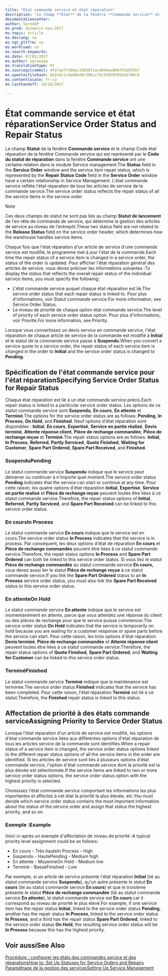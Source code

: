 ```yaml
---
title: "État commande service et état réparation"
description: "Le champ **État** de la fenêtre **Commande service** et l'état réparation de l'article de service, qui est représenté par le champ **Code de l'état de réparation** dans la fenêtre **Commande service** ont une certaine relation dans le module de gestion des services. L'état commande service reflète l'état réparation de tous les articles de service de la commande service."
documentationcenter: 
author: SorenGP
ms.prod: dynamics-nav-2017
ms.topic: article
ms.devlang: na
ms.tgt_pltfrm: na
ms.workload: na
ms.search.keywords: 
ms.date: 07/01/2017
ms.author: sgroespe
ms.translationtype: HT
ms.sourcegitcommit: 4fefaef7380ac10836fcac404eea006f55d8556f
ms.openlocfilehash: 6e2edc1cde66b49c3961cf4c93820f056d230dc8
ms.contentlocale: fr-ca
ms.lasthandoff: 10/16/2017

---
```

# <a name="service-order-status-and-repair-status"></a><span data-ttu-id="5eb3c-104">État commande service et état réparation</span><span class="sxs-lookup"><span data-stu-id="5eb3c-104">Service Order Status and Repair Status</span></span>
<span data-ttu-id="5eb3c-105">Le champ **Statut** de la fenêtre **Commande service** et le champ Code état réparation de la fenêtre Commande service qui est représenté par le **Code du statut de réparation** dans la fenêtre **Commande service** ont une certaine relation dans le module Service management.</span><span class="sxs-lookup"><span data-stu-id="5eb3c-105">The **Status** field in the **Service Order** window and the service item repair status, which is represented by the **Repair Status Code** field in the **Service Order** window have a certain relationship in Service Management.</span></span> <span data-ttu-id="5eb3c-106">L'état commande service reflète l'état réparation de tous les articles de service de la commande service.</span><span class="sxs-lookup"><span data-stu-id="5eb3c-106">The service order status reflects the repair status of all the service items in the service order.</span></span>  
  
> [!NOTE]  
>  <span data-ttu-id="5eb3c-107">Ces deux champs de statut ne sont pas liés au champ **Statut de lancement** de l'en\-tête de commande de service, qui détermine la gestion des articles de service au niveau de l'entrepôt.</span><span class="sxs-lookup"><span data-stu-id="5eb3c-107">These two status field are not related to the **Release Status** field on the service order header, which determines how the warehouse handles service items.</span></span>  
  
 <span data-ttu-id="5eb3c-108">Chaque fois que l'état réparation d'un article de service d'une commande service est modifié, le programme met à jour l'état de la commande.</span><span class="sxs-lookup"><span data-stu-id="5eb3c-108">Each time the repair status of a service item is changed in a service order, the status of the order is updated.</span></span> <span data-ttu-id="5eb3c-109">Pour afficher l'état réparation général des articles de service, vous devez préciser les informations suivantes :</span><span class="sxs-lookup"><span data-stu-id="5eb3c-109">To display the status that reflects the overall repair status of the individual service items, you must specify the following:</span></span>  
  
* <span data-ttu-id="5eb3c-110">L'état commande service auquel chaque état réparation est lié.</span><span class="sxs-lookup"><span data-stu-id="5eb3c-110">The service order status that each repair status is linked to.</span></span> <span data-ttu-id="5eb3c-111">Pour plus d'informations, voir Statut commande service.</span><span class="sxs-lookup"><span data-stu-id="5eb3c-111">For more information, see Service Order Status.</span></span>  
* <span data-ttu-id="5eb3c-112">Le niveau de priorité de chaque option état commande service.</span><span class="sxs-lookup"><span data-stu-id="5eb3c-112">The level of priority of each service order status option.</span></span> <span data-ttu-id="5eb3c-113">Pour plus d'informations, voir Priorité.</span><span class="sxs-lookup"><span data-stu-id="5eb3c-113">For more information, see Priority.</span></span>  
  
 <span data-ttu-id="5eb3c-114">Lorsque vous convertissez un devis service en commande service, l'état réparation de chaque article de service de la commande est modifié à **Initial** et le statut de la commande service passe à **Suspendu**.</span><span class="sxs-lookup"><span data-stu-id="5eb3c-114">When you convert a service quote to a service order, the repair status of each service item is changed in the order to **Initial** and the service order status is changed to **Pending**.</span></span>  
  
## <a name="specifying-service-order-status-for-repair-status"></a><span data-ttu-id="5eb3c-115">Spécification de l'état commande service pour l'état réparation</span><span class="sxs-lookup"><span data-stu-id="5eb3c-115">Specifying Service Order Status for Repair Status</span></span>  
<span data-ttu-id="5eb3c-116">Chaque état réparation est lié à un état commande service précis.</span><span class="sxs-lookup"><span data-stu-id="5eb3c-116">Each repair status is linked to a particular service order status.</span></span> <span data-ttu-id="5eb3c-117">Les options de ce statut commande service sont **Suspendu**, **En cours**, **En attente** et **Terminé**.</span><span class="sxs-lookup"><span data-stu-id="5eb3c-117">The options for the service order status are as follows: **Pending**, **In Process**, **On Hold**, and **Finished**.</span></span> <span data-ttu-id="5eb3c-118">Neuf options d'état réparation sont disponibles : **Initial**, **En cours**, **Expertisé**, **Service en partie réalisé**, **Devis terminé**, **Attente réponse client**, **Pièce de rechange commandée**, **Pièce de rechange reçue** et **Terminé**.</span><span class="sxs-lookup"><span data-stu-id="5eb3c-118">The repair status options are as follows: **Initial**, **In Process**, **Referred**, **Partly Serviced**, **Quote Finished**, **Waiting for Customer**, **Spare Part Ordered**, **Spare Part Received**, and **Finished**.</span></span>  
  
### <a name="pending"></a><span data-ttu-id="5eb3c-119">Suspendu</span><span class="sxs-lookup"><span data-stu-id="5eb3c-119">Pending</span></span>  
<span data-ttu-id="5eb3c-120">Le statut commande service **Suspendu** indique que le service peut démarrer ou continuer à n'importe quel moment.</span><span class="sxs-lookup"><span data-stu-id="5eb3c-120">The service order status **Pending** indicates that the service can start or continue at any time.</span></span> <span data-ttu-id="5eb3c-121">Pour cette raison, les quatre options d'état réparation **Initial**, **Expertisé**, **Service en partie réalisé** et **Pièce de rechange reçue** peuvent toutes être liées à ce statut commande service.</span><span class="sxs-lookup"><span data-stu-id="5eb3c-121">Therefore, the repair status options of **Initial**, **Referred**, **Partly Serviced**, and **Spare Part Received** can be linked to this service order status.</span></span>  
  
### <a name="in-process"></a><span data-ttu-id="5eb3c-122">En cours</span><span class="sxs-lookup"><span data-stu-id="5eb3c-122">In Process</span></span>  
<span data-ttu-id="5eb3c-123">Le statut commande service **En cours** indique que le service est en cours.</span><span class="sxs-lookup"><span data-stu-id="5eb3c-123">The service order status **In Process** indicates that the service is in process.</span></span> <span data-ttu-id="5eb3c-124">Par conséquent, les deux options d'état de réparation **En cours** et **Pièce de rechange commandée** peuvent être liées à ce statut commande service.</span><span class="sxs-lookup"><span data-stu-id="5eb3c-124">Therefore, the repair status options **In Process** and **Spare Part Ordered** can both be linked to this service order status.</span></span> <span data-ttu-id="5eb3c-125">Si vous liez le statut **Pièce de rechange commandée** au statut commande service **En cours,** vous devez aussi lier le statut **Pièce de rechange reçue** à ce statut commande service.</span><span class="sxs-lookup"><span data-stu-id="5eb3c-125">If you link the **Spare Part Ordered** status to an **In Process** service order status, you must also link the **Spare Part Received** status to this service order status.</span></span>  
  
### <a name="on-hold"></a><span data-ttu-id="5eb3c-126">En attente</span><span class="sxs-lookup"><span data-stu-id="5eb3c-126">On Hold</span></span>  
<span data-ttu-id="5eb3c-127">Le statut commande service **En attente** indique que le service est momentanément en attente, parce que vous attendez une réponse du client ou des pièces de rechange pour que le service puisse commencer.</span><span class="sxs-lookup"><span data-stu-id="5eb3c-127">The service order status **On Hold** indicates that the service is temporarily on hold because you are waiting for a customer response or spare parts before the service can start.</span></span> <span data-ttu-id="5eb3c-128">Pour cette raison, les trois options d'état réparation **Devis terminé**, **Pièce de rechange commandée** et **Attente réponse client** peuvent toutes être liées à ce statut commande service.</span><span class="sxs-lookup"><span data-stu-id="5eb3c-128">Therefore, the repair status options of **Quote Finished**, **Spare Part Ordered**, and **Waiting for Customer** can be linked to this service order status.</span></span>  
  
### <a name="finished"></a><span data-ttu-id="5eb3c-129">Terminé</span><span class="sxs-lookup"><span data-stu-id="5eb3c-129">Finished</span></span>  
<span data-ttu-id="5eb3c-130">Le statut commande service **Terminé** indique que la maintenance est terminée.</span><span class="sxs-lookup"><span data-stu-id="5eb3c-130">The service order status **Finished** indicates that the service has been completed.</span></span> <span data-ttu-id="5eb3c-131">Pour cette raison, l'état réparation **Terminé** est lié à ce statut.</span><span class="sxs-lookup"><span data-stu-id="5eb3c-131">Therefore, the **Finished** repair status is linked to this status.</span></span>  
  
## <a name="assigning-priority-to-service-order-status"></a><span data-ttu-id="5eb3c-132">Affectation de priorité à des états commande service</span><span class="sxs-lookup"><span data-stu-id="5eb3c-132">Assigning Priority to Service Order Status</span></span>  
<span data-ttu-id="5eb3c-133">Lorsque l'état réparation d'un article de service est modifié, les options d'état commande service liées aux différentes options d'état réparation de tous les articles service de la commande sont identifiés.</span><span class="sxs-lookup"><span data-stu-id="5eb3c-133">When a repair status of a service item is changed, the service order status options linked to the different repair status options of all the service items in the order are identified.</span></span> <span data-ttu-id="5eb3c-134">Si les articles de service sont liés à plusieurs options d'état commande service, l'option d'état commande service dont la priorité est la plus élevée est sélectionnée.</span><span class="sxs-lookup"><span data-stu-id="5eb3c-134">If the service items are linked to two or more service order status options, the service order status option with the highest priority is selected.</span></span>  
  
<span data-ttu-id="5eb3c-135">Choisissez l'état commande service comportant les informations les plus importantes et affectez à cet état la priorité la plus élevée, etc.</span><span class="sxs-lookup"><span data-stu-id="5eb3c-135">You must decide which service order status contains the most important information about the status of the service order and assign that status the highest priority, and so on.</span></span>  
  
### <a name="example"></a><span data-ttu-id="5eb3c-136">Exemple :</span><span class="sxs-lookup"><span data-stu-id="5eb3c-136">Example</span></span>  
<span data-ttu-id="5eb3c-137">Voici ci-après un exemple d'affectation de niveau de priorité :</span><span class="sxs-lookup"><span data-stu-id="5eb3c-137">A typical priority level assignment could be as follows:</span></span>  
  
* <span data-ttu-id="5eb3c-138">En cours - Très haute</span><span class="sxs-lookup"><span data-stu-id="5eb3c-138">In Process - High</span></span>  
* <span data-ttu-id="5eb3c-139">Suspendu - Haute</span><span class="sxs-lookup"><span data-stu-id="5eb3c-139">Pending - Medium high</span></span>  
* <span data-ttu-id="5eb3c-140">En attente - Moyenne</span><span class="sxs-lookup"><span data-stu-id="5eb3c-140">On Hold - Medium low</span></span>  
* <span data-ttu-id="5eb3c-141">Terminé - Basse</span><span class="sxs-lookup"><span data-stu-id="5eb3c-141">Finished - Low</span></span>  
  
<span data-ttu-id="5eb3c-142">Par exemple, si un article de service présente l'état réparation **Initial** (lié au statut commande service **Suspendu**), qu'un autre présente le statut **En cours** (lié au statut commande service **En cours**) et que le troisième présente le statut **Pièce de rechange commandée** (lié au statut commande service **En attente**), le statut commande service est **En cours** car il correspond au niveau de priorité le plus élevé.</span><span class="sxs-lookup"><span data-stu-id="5eb3c-142">For example, if one service item has the repair status **Initial**, linked to the service order status **Pending**, another has the repair status **In Process**, linked to the service order status **In Process**, and a third has the repair status **Spare Part Ordered**, linked to the service order status **On Hold**, the resulting service order status will be **In Process** because this has the highest priority.</span></span>  
  
## <a name="see-also"></a><span data-ttu-id="5eb3c-143">Voir aussi</span><span class="sxs-lookup"><span data-stu-id="5eb3c-143">See Also</span></span>  
[<span data-ttu-id="5eb3c-144">Procédure : configurer les états des commandes service et des réparations</span><span class="sxs-lookup"><span data-stu-id="5eb3c-144">How to: Set Up Statuses for Service Orders and Repairs</span></span>](service-order-repair-status.md)  
[<span data-ttu-id="5eb3c-145">Paramétrage de la gestion des services</span><span class="sxs-lookup"><span data-stu-id="5eb3c-145">Setting Up Service Management</span></span>](service-setup-service.md)  

